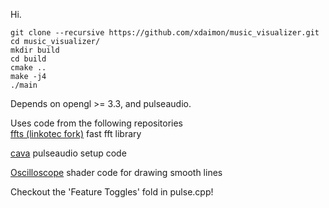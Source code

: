 Hi.

```
git clone --recursive https://github.com/xdaimon/music_visualizer.git
cd music_visualizer/
mkdir build
cd build
cmake ..
make -j4
./main
```

Depends on opengl >= 3.3, and pulseaudio.

Uses code from the following repositories<br>
<a href="https://github.com/linkotec/ffts">ffts (linkotec fork)</a>
	fast fft library

<a href="https://github.com/karlstav/cava">cava</a>
	pulseaudio setup code

<a href="https://github.com/kritzikratzi/Oscilloscope">Oscilloscope</a>
	shader code for drawing smooth lines

Checkout the 'Feature Toggles' fold in pulse.cpp!

